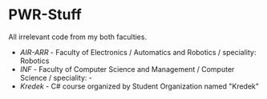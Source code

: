 # PWR-Stuff
All irrelevant code from my both faculties.


* *AIR-ARR* - Faculty of Electronics / Automatics and Robotics / speciality: Robotics
* *INF* - Faculty of Computer Science and Management / Computer Science / speciality: -
* *Kredek* - C# course organized by Student Organization named "Kredek"
